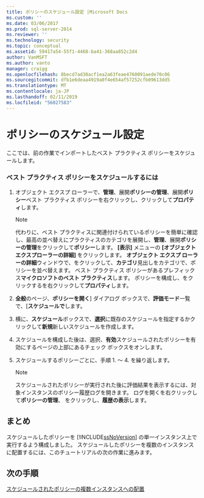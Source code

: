 ```yaml
---
title: ポリシーのスケジュール設定 |Microsoft Docs
ms.custom: ''
ms.date: 03/06/2017
ms.prod: sql-server-2014
ms.reviewer: ''
ms.technology: security
ms.topic: conceptual
ms.assetid: 59417a54-55f1-4468-ba41-368aa852c2d4
author: VanMSFT
ms.author: vanto
manager: craigg
ms.openlocfilehash: 8becd7ad30acf1ea2a63feae4760091aede70c06
ms.sourcegitcommit: dfb1e6deaa4919a0f4e654af57252cfb09613dd5
ms.translationtype: MT
ms.contentlocale: ja-JP
ms.lasthandoff: 02/11/2019
ms.locfileid: "56027583"
---
```

# <a name="schedule-the-policies"></a>ポリシーのスケジュール設定
  ここでは、前の作業でインポートしたベスト プラクティス ポリシーをスケジュールします。  
  
### <a name="to-schedule-the-best-practices-policies"></a>ベスト プラクティス ポリシーをスケジュールするには  
  
1.  オブジェクト エクスプ ローラーで、**管理**、展開**ポリシーの管理**、展開**ポリシー**ベスト プラクティス ポリシーを右クリックし、クリックして**プロパティ**します。  
  
    > [!NOTE]  
    >  代わりに、ベスト プラクティスに関連付けられているポリシーを簡単に確認し、最高の並べ替えにプラクティスのカテゴリを展開し、**管理**、展開**ポリシーの管理**をクリックして**ポリシー**します。 **[表示]** メニューの **[オブジェクト エクスプローラーの詳細]** をクリックします。 **オブジェクト エクスプ ローラーの詳細**ウィンドウで、をクリックして、**カテゴリ**見出しをカテゴリで、ポリシーを並べ替えます。 ベスト プラクティス ポリシーがあるプレフィックス**マイクロソフトのベスト プラクティス**します。 ポリシーを構成し、をクリックするを右クリックして**プロパティ**します。  
  
2.  **全般**のページ、**ポリシーを開く**] ダイアログ ボックスで、**評価モード**一覧で、[**スケジュールで**します。  
  
3.  横に、**スケジュール**ボックスで、**選択**に既存のスケジュールを指定するかクリックして**新規**新しいスケジュールを作成します。  
  
4.  スケジュールを構成した後は、選択、**有効**スケジュールされたポリシーを有効にするページの上部にあるチェック ボックスをオンします。  
  
5.  スケジュールするポリシーごとに、手順 1. ～ 4. を繰り返します。  
  
    > [!NOTE]  
    >  スケジュールされたポリシーが実行された後に評価結果を表示するには、対象インスタンスのポリシー履歴ログを開きます。 ログを開くを右クリックして**ポリシーの管理**、 をクリックし、**履歴の表示**します。  
  
## <a name="summary"></a>まとめ  
 スケジュールしたポリシーを [!INCLUDE[ssNoVersion](../includes/ssnoversion-md.md)] の単一インスタンス上で実行するよう構成しました。 スケジュールしたポリシーを複数のインスタンスに配置するには、このチュートリアルの次の作業に進みます。  
  
## <a name="next-steps"></a>次の手順  
 [スケジュールされたポリシーの複数インスタンスへの配置](../../2014/tutorials/deploy-scheduled-policies-to-multiple-instances.md)  
  
  
